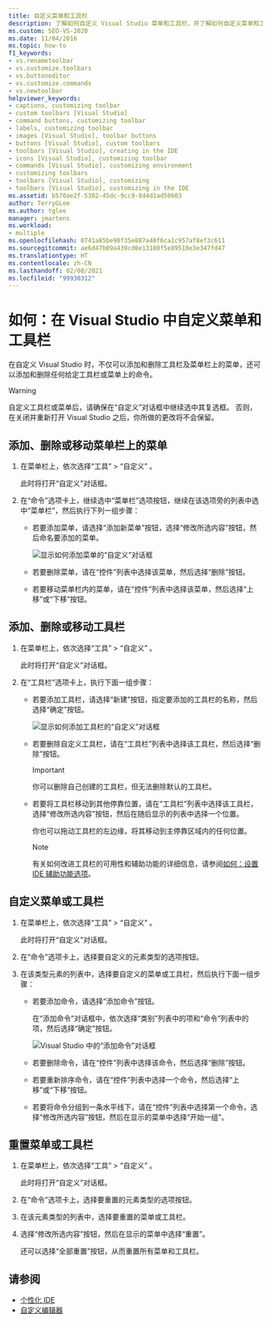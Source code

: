 ```yaml
---
title: 自定义菜单和工具栏
description: 了解如何自定义 Visual Studio 菜单和工具栏，并了解如何自定义菜单和工具栏中包含的任意命令。
ms.custom: SEO-VS-2020
ms.date: 11/04/2016
ms.topic: how-to
f1_keywords:
- vs.renametoolbar
- vs.customize.toolbars
- vs.buttoneditor
- vs.customize.commands
- vs.newtoolbar
helpviewer_keywords:
- captions, customizing toolbar
- custom toolbars [Visual Studio]
- command buttons, customizing toolbar
- labels, customizing toolbar
- images [Visual Studio], toolbar buttons
- buttons [Visual Studio], custom toolbars
- toolbars [Visual Studio], creating in the IDE
- icons [Visual Studio], customizing toolbar
- commands [Visual Studio], customizing environment
- customizing toolbars
- toolbars [Visual Studio], customizing
- toolbars [Visual Studio], customizing in the IDE
ms.assetid: b570ae2f-5302-45dc-9cc9-8d4d1ad50603
author: TerryGLee
ms.author: tglee
manager: jmartens
ms.workload:
- multiple
ms.openlocfilehash: 0741a85be90f35e887a40f6ca1c957af8ef3c611
ms.sourcegitcommit: ae6d47b09a439cd0e13180f5e89510e3e347fd47
ms.translationtype: HT
ms.contentlocale: zh-CN
ms.lasthandoff: 02/08/2021
ms.locfileid: "99930312"
---
```

# <a name="how-to-customize-menus-and-toolbars-in-visual-studio"></a>如何：在 Visual Studio 中自定义菜单和工具栏

在自定义 Visual Studio 时，不仅可以添加和删除工具栏及菜单栏上的菜单，还可以添加和删除任何给定工具栏或菜单上的命令。

> [!WARNING]
> 自定义工具栏或菜单后，请确保在“自定义”对话框中继续选中其复选框。 否则，在关闭并重新打开 Visual Studio 之后，你所做的更改将不会保留。

## <a name="add-remove-or-move-a-menu-on-the-menu-bar"></a>添加、删除或移动菜单栏上的菜单

1. 在菜单栏上，依次选择“工具” > “自定义” 。

     此时将打开“自定义”对话框。

2. 在“命令”选项卡上，继续选中“菜单栏”选项按钮，继续在该选项旁的列表中选中“菜单栏”，然后执行下列一组步骤：

    - 若要添加菜单，请选择“添加新菜单”按钮，选择“修改所选内容”按钮，然后命名要添加的菜单。

        ![显示如何添加菜单的“自定义”对话框](../ide/media/addmenu.png)

    - 若要删除菜单，请在“控件”列表中选择该菜单，然后选择“删除”按钮。

    - 若要移动菜单栏内的菜单，请在“控件”列表中选择该菜单，然后选择“上移”或“下移”按钮。

## <a name="add-remove-or-move-a-toolbar"></a>添加、删除或移动工具栏

1. 在菜单栏上，依次选择“工具” > “自定义” 。

     此时将打开“自定义”对话框。

2. 在“工具栏”选项卡上，执行下面一组步骤：

    - 若要添加工具栏，请选择“新建”按钮，指定要添加的工具栏的名称，然后选择“确定”按钮。

        ![显示如何添加工具栏的“自定义”对话框](../ide/media/addtoolbar.png)

    - 若要删除自定义工具栏，请在“工具栏”列表中选择该工具栏，然后选择“删除”按钮。

        > [!IMPORTANT]
        > 你可以删除自己创建的工具栏，但无法删除默认的工具栏。

    - 若要将工具栏移动到其他停靠位置，请在“工具栏”列表中选择该工具栏，选择“修改所选内容”按钮，然后在随后显示的列表中选择一个位置。

        你也可以拖动工具栏的左边缘，将其移动到主停靠区域内的任何位置。

        > [!NOTE]
        > 有关如何改进工具栏的可用性和辅助功能的详细信息，请参阅[如何：设置 IDE 辅助功能选项](../ide/reference/how-to-set-ide-accessibility-options.md)。

## <a name=""></a><a name="customizing_menu">自定义菜单或工具栏</a>

1. 在菜单栏上，依次选择“工具” > “自定义” 。

    此时将打开“自定义”对话框。

2. 在“命令”选项卡上，选择要自定义的元素类型的选项按钮。

3. 在该类型元素的列表中，选择要自定义的菜单或工具栏，然后执行下面一组步骤：

    - 若要添加命令，请选择“添加命令”按钮。

        在“添加命令”对话框中，依次选择“类别”列表中的项和“命令”列表中的项，然后选择“确定”按钮。

        ![Visual Studio 中的“添加命令”对话框](../ide/media/addcommand.png)

    - 若要删除命令，请在“控件”列表中选择该命令，然后选择“删除”按钮。

    - 若要重新排序命令，请在“控件”列表中选择一个命令，然后选择“上移”或“下移”按钮。

    - 若要将命令分组到一条水平线下，请在“控件”列表中选择第一个命令，选择“修改所选内容”按钮，然后在显示的菜单中选择“开始一组”。

## <a name="reset-a-menu-or-a-toolbar"></a>重置菜单或工具栏

1. 在菜单栏上，依次选择“工具” > “自定义” 。

    此时将打开“自定义”对话框。

2. 在“命令”选项卡上，选择要重置的元素类型的选项按钮。

3. 在该元素类型的列表中，选择要重置的菜单或工具栏。

4. 选择“修改所选内容”按钮，然后在显示的菜单中选择“重置”。

    还可以选择“全部重置”按钮，从而重置所有菜单和工具栏。

## <a name="see-also"></a>请参阅

- [个性化 IDE](../ide/personalizing-the-visual-studio-ide.md)
- [自定义编辑器](../ide/how-to-change-text-case-in-the-editor.md)
